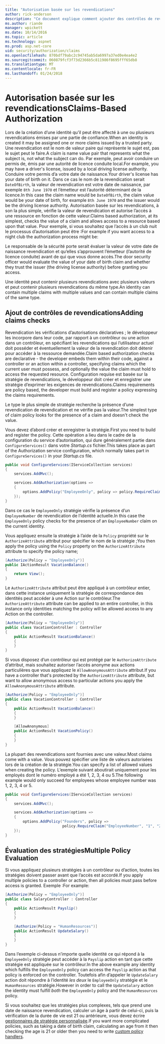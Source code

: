 ```yaml
---
title: "Autorisation basée sur les revendications"
author: rick-anderson
description: "Ce document explique comment ajouter des contrôles de revendications d’autorisation dans une application ASP.NET Core."
ms.author: riande
manager: wpickett
ms.date: 10/14/2016
ms.topic: article
ms.technology: aspnet
ms.prod: asp.net-core
uid: security/authorization/claims
ms.openlocfilehash: 870bdf79abc2c94745ab5da6997a37ed0e4ea4e2
ms.sourcegitcommit: 060879fcf3f73d2366b5c811986f8695fff65db8
ms.translationtype: MT
ms.contentlocale: fr-FR
ms.lasthandoff: 01/24/2018
---
```

# <a name="claims-based-authorization"></a><span data-ttu-id="761e0-103">Autorisation basée sur les revendications</span><span class="sxs-lookup"><span data-stu-id="761e0-103">Claims-Based Authorization</span></span>

<a name="security-authorization-claims-based"></a>

<span data-ttu-id="761e0-104">Lors de la création d’une identité qu’il peut être affecté à une ou plusieurs revendications émises par une partie de confiance.</span><span class="sxs-lookup"><span data-stu-id="761e0-104">When an identity is created it may be assigned one or more claims issued by a trusted party.</span></span> <span data-ttu-id="761e0-105">Une revendication est le nom de valeur paire qui représente le sujet est, pas le sujet peut le faire.</span><span class="sxs-lookup"><span data-stu-id="761e0-105">A claim is name value pair that represents what the subject is, not what the subject can do.</span></span> <span data-ttu-id="761e0-106">Par exemple, peut avoir conduire un permis de, émis par une autorité de licence conduite local.</span><span class="sxs-lookup"><span data-stu-id="761e0-106">For example, you may have a driver's license, issued by a local driving license authority.</span></span> <span data-ttu-id="761e0-107">Conduire votre permis d’a votre date de naissance.</span><span class="sxs-lookup"><span data-stu-id="761e0-107">Your driver's license has your date of birth on it.</span></span> <span data-ttu-id="761e0-108">Dans ce cas le nom de la revendication serait `DateOfBirth`, la valeur de revendication est votre date de naissance, par exemple `8th June 1970` et l’émetteur est l’autorité déterminant de la licence.</span><span class="sxs-lookup"><span data-stu-id="761e0-108">In this case the claim name would be `DateOfBirth`, the claim value would be your date of birth, for example `8th June 1970` and the issuer would be the driving license authority.</span></span> <span data-ttu-id="761e0-109">Autorisation basée sur les revendications, à son la plus simple, vérifie la valeur de revendication et autorise l’accès à une ressource en fonction de cette valeur.</span><span class="sxs-lookup"><span data-stu-id="761e0-109">Claims based authorization, at its simplest, checks the value of a claim and allows access to a resource based upon that value.</span></span> <span data-ttu-id="761e0-110">Pour exemple, si vous souhaitez que l’accès à un club nuit le processus d’autorisation peut être :</span><span class="sxs-lookup"><span data-stu-id="761e0-110">For example if you want access to a night club the authorization process might be:</span></span>

<span data-ttu-id="761e0-111">Le responsable de la sécurité porte serait évaluer la valeur de votre date de naissance revendication et qu’elles s’approuvent l’émetteur (l’autorité de licence conduite) avant de qui que vous donne accès.</span><span class="sxs-lookup"><span data-stu-id="761e0-111">The door security officer would evaluate the value of your date of birth claim and whether they trust the issuer (the driving license authority) before granting you access.</span></span>

<span data-ttu-id="761e0-112">Une identité peut contenir plusieurs revendications avec plusieurs valeurs et peut contenir plusieurs revendications du même type.</span><span class="sxs-lookup"><span data-stu-id="761e0-112">An identity can contain multiple claims with multiple values and can contain multiple claims of the same type.</span></span>

## <a name="adding-claims-checks"></a><span data-ttu-id="761e0-113">Ajout de contrôles de revendications</span><span class="sxs-lookup"><span data-stu-id="761e0-113">Adding claims checks</span></span>

<span data-ttu-id="761e0-114">Revendication les vérifications d’autorisations déclaratives ; le développeur les incorpore dans leur code, par rapport à un contrôleur ou une action dans un contrôleur, en spécifiant les revendications qui l’utilisateur actuel doit posséder et éventuellement la valeur de la revendication doit détenir pour accéder à la ressource demandée.</span><span class="sxs-lookup"><span data-stu-id="761e0-114">Claim based authorization checks are declarative - the developer embeds them within their code, against a controller or an action within a controller, specifying claims which the current user must possess, and optionally the value the claim must hold to access the requested resource.</span></span> <span data-ttu-id="761e0-115">Configuration requise est basée sur la stratégie de revendications, le développeur doit créer et enregistrer une stratégie d’exprimer les exigences de revendications.</span><span class="sxs-lookup"><span data-stu-id="761e0-115">Claims requirements are policy based, the developer must build and register a policy expressing the claims requirements.</span></span>

<span data-ttu-id="761e0-116">Le type le plus simple de stratégie recherche la présence d’une revendication de revendication et ne vérifie pas la valeur.</span><span class="sxs-lookup"><span data-stu-id="761e0-116">The simplest type of claim policy looks for the presence of a claim and doesn't check the value.</span></span>

<span data-ttu-id="761e0-117">Vous devez d’abord créer et enregistrer la stratégie.</span><span class="sxs-lookup"><span data-stu-id="761e0-117">First you need to build and register the policy.</span></span> <span data-ttu-id="761e0-118">Cette opération a lieu dans le cadre de la configuration du service d’autorisation, qui dure généralement partie dans `ConfigureServices()` dans votre *Startup.cs* fichier.</span><span class="sxs-lookup"><span data-stu-id="761e0-118">This takes place as part of the Authorization service configuration, which normally takes part in `ConfigureServices()` in your *Startup.cs* file.</span></span>

```csharp
public void ConfigureServices(IServiceCollection services)
{
    services.AddMvc();

    services.AddAuthorization(options =>
    {
        options.AddPolicy("EmployeeOnly", policy => policy.RequireClaim("EmployeeNumber"));
    });
}
```

<span data-ttu-id="761e0-119">Dans ce cas le `EmployeeOnly` stratégie vérifie la présence d’un `EmployeeNumber` de revendication de l’identité actuelle.</span><span class="sxs-lookup"><span data-stu-id="761e0-119">In this case the `EmployeeOnly` policy checks for the presence of an `EmployeeNumber` claim on the current identity.</span></span>

<span data-ttu-id="761e0-120">Vous appliquez ensuite la stratégie à l’aide de la `Policy` propriété sur le `AuthorizeAttribute` attribut pour spécifier le nom de la stratégie ;</span><span class="sxs-lookup"><span data-stu-id="761e0-120">You then apply the policy using the `Policy` property on the `AuthorizeAttribute` attribute to specify the policy name;</span></span>

```csharp
[Authorize(Policy = "EmployeeOnly")]
public IActionResult VacationBalance()
{
    return View();
}
```

<span data-ttu-id="761e0-121">Le `AuthorizeAttribute` attribut peut être appliqué à un contrôleur entier, dans cette instance uniquement la stratégie de correspondance des identités peut accéder à une Action sur le contrôleur.</span><span class="sxs-lookup"><span data-stu-id="761e0-121">The `AuthorizeAttribute` attribute can be applied to an entire controller, in this instance only identities matching the policy will be allowed access to any Action on the controller.</span></span>

```csharp
[Authorize(Policy = "EmployeeOnly")]
public class VacationController : Controller
{
    public ActionResult VacationBalance()
    {
    }
}
```

<span data-ttu-id="761e0-122">Si vous disposez d’un contrôleur qui est protégé par le `AuthorizeAttribute` d’attribut, mais souhaitez autoriser l’accès anonyme aux actions particulières que vous appliquez le `AllowAnonymousAttribute` attribut.</span><span class="sxs-lookup"><span data-stu-id="761e0-122">If you have a controller that's protected by the `AuthorizeAttribute` attribute, but want to allow anonymous access to particular actions you apply the `AllowAnonymousAttribute` attribute.</span></span>

```csharp
[Authorize(Policy = "EmployeeOnly")]
public class VacationController : Controller
{
    public ActionResult VacationBalance()
    {
    }

    [AllowAnonymous]
    public ActionResult VacationPolicy()
    {
    }
}
```

<span data-ttu-id="761e0-123">La plupart des revendications sont fournies avec une valeur.</span><span class="sxs-lookup"><span data-stu-id="761e0-123">Most claims come with a value.</span></span> <span data-ttu-id="761e0-124">Vous pouvez spécifier une liste de valeurs autorisées lors de la création de la stratégie.</span><span class="sxs-lookup"><span data-stu-id="761e0-124">You can specify a list of allowed values when creating the policy.</span></span> <span data-ttu-id="761e0-125">L’exemple suivant aboutirait uniquement pour les employés dont le numéro employé a été 1, 2, 3, 4 ou 5.</span><span class="sxs-lookup"><span data-stu-id="761e0-125">The following example would only succeed for employees whose employee number was 1, 2, 3, 4 or 5.</span></span>

```csharp
public void ConfigureServices(IServiceCollection services)
{
    services.AddMvc();

    services.AddAuthorization(options =>
    {
        options.AddPolicy("Founders", policy =>
                          policy.RequireClaim("EmployeeNumber", "1", "2", "3", "4", "5"));
    });
}
```

## <a name="multiple-policy-evaluation"></a><span data-ttu-id="761e0-126">Évaluation des stratégies</span><span class="sxs-lookup"><span data-stu-id="761e0-126">Multiple Policy Evaluation</span></span>

<span data-ttu-id="761e0-127">Si vous appliquez plusieurs stratégies à un contrôleur ou d’action, toutes les stratégies doivent passer avant que l’accès est accordé.</span><span class="sxs-lookup"><span data-stu-id="761e0-127">If you apply multiple policies to a controller or action, then all policies must pass before access is granted.</span></span> <span data-ttu-id="761e0-128">Exemple :</span><span class="sxs-lookup"><span data-stu-id="761e0-128">For example:</span></span>

```csharp
[Authorize(Policy = "EmployeeOnly")]
public class SalaryController : Controller
{
    public ActionResult Payslip()
    {
    }

    [Authorize(Policy = "HumanResources")]
    public ActionResult UpdateSalary()
    {
    }
}
```

<span data-ttu-id="761e0-129">Dans l’exemple ci-dessus n’importe quelle identité ce qui répond à la `EmployeeOnly` stratégie peut accéder à la `Payslip` action en tant que cette stratégie est appliquée sur le contrôleur.</span><span class="sxs-lookup"><span data-stu-id="761e0-129">In the above example any identity which fulfills the `EmployeeOnly` policy can access the `Payslip` action as that policy is enforced on the controller.</span></span> <span data-ttu-id="761e0-130">Toutefois afin d’appeler le `UpdateSalary` action doit répondre à l’identité *les deux* le `EmployeeOnly` stratégie et le `HumanResources` stratégie.</span><span class="sxs-lookup"><span data-stu-id="761e0-130">However in order to call the `UpdateSalary` action the identity must fulfill *both* the `EmployeeOnly` policy and the `HumanResources` policy.</span></span>

<span data-ttu-id="761e0-131">Si vous souhaitez que les stratégies plus complexes, tels que prend une date de naissance revendication, calculer un âge à partir de celui-ci, puis la vérification de la durée de vie est 21 ou antérieure, vous devez écrire [gestionnaires de stratégie personnalisée](policies.md).</span><span class="sxs-lookup"><span data-stu-id="761e0-131">If you want more complicated policies, such as taking a date of birth claim, calculating an age from it then checking the age is 21 or older then you need to write [custom policy handlers](policies.md).</span></span>
